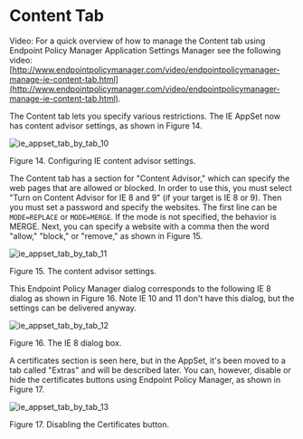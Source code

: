 # Content Tab

Video: For a quick overview of how to manage the Content tab using Endpoint Policy Manager
Application Settings Manager see the following video:
[http://www.endpointpolicymanager.com/video/endpointpolicymanager-manage-ie-content-tab.html](http://www.endpointpolicymanager.com/video/endpointpolicymanager-manage-ie-content-tab.html).

The Content tab lets you specify various restrictions. The IE AppSet now has content advisor
settings, as shown in Figure 14.

![ie_appset_tab_by_tab_10](/img/product_docs/endpointpolicymanager/endpointpolicymanager/applicationsettings/preconfigured/internetexplorer/tab/ie_appset_tab_by_tab_10.webp)

Figure 14. Configuring IE content advisor settings.

The Content tab has a section for "Content Advisor," which can specify the web pages that are
allowed or blocked. In order to use this, you must select "Turn on Content Advisor for IE 8 and 9"
(if your target is IE 8 or 9). Then you must set a password and specify the websites. The first line
can be `MODE=REPLACE` or `MODE=MERGE`. If the mode is not specified, the behavior is MERGE. Next,
you can specify a website with a comma then the word "allow," "block," or "remove," as shown in
Figure 15.

![ie_appset_tab_by_tab_11](/img/product_docs/endpointpolicymanager/endpointpolicymanager/applicationsettings/preconfigured/internetexplorer/tab/ie_appset_tab_by_tab_11.webp)

Figure 15. The content advisor settings.

This Endpoint Policy Manager dialog corresponds to the following IE 8 dialog as shown in Figure 16.
Note IE 10 and 11 don't have this dialog, but the settings can be delivered anyway.

![ie_appset_tab_by_tab_12](/img/product_docs/endpointpolicymanager/endpointpolicymanager/applicationsettings/preconfigured/internetexplorer/tab/ie_appset_tab_by_tab_12.webp)

Figure 16. The IE 8 dialog box.

A certificates section is seen here, but in the AppSet, it's been moved to a tab called "Extras" and
will be described later. You can, however, disable or hide the certificates buttons using Endpoint
Policy Manager, as shown in Figure 17.

![ie_appset_tab_by_tab_13](/img/product_docs/endpointpolicymanager/endpointpolicymanager/applicationsettings/preconfigured/internetexplorer/tab/ie_appset_tab_by_tab_13.webp)

Figure 17. Disabling the Certificates button.
